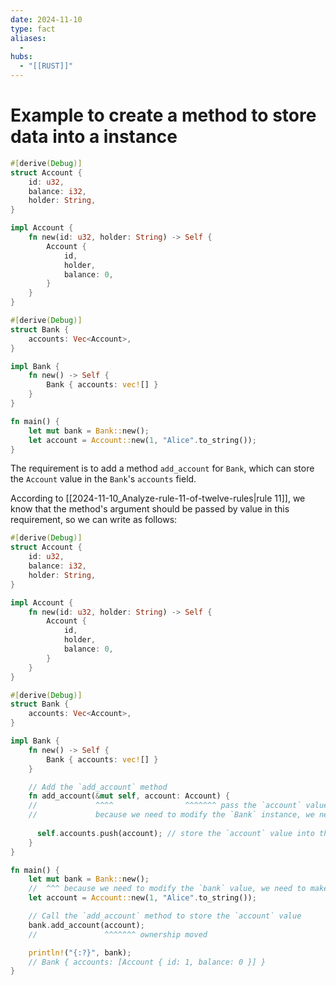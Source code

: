 ```yaml
---
date: 2024-11-10
type: fact
aliases:
  -
hubs:
  - "[[RUST]]"
---
```


# Example to create a method to store data into a instance

```rust
#[derive(Debug)]
struct Account {
    id: u32,
    balance: i32,
    holder: String,
}

impl Account {
    fn new(id: u32, holder: String) -> Self {
        Account {
            id,
            holder,
            balance: 0,
        }
    }
}

#[derive(Debug)]
struct Bank {
    accounts: Vec<Account>,
}

impl Bank {
    fn new() -> Self {
        Bank { accounts: vec![] }
    }
}

fn main() {
    let mut bank = Bank::new();
    let account = Account::new(1, "Alice".to_string());
}
```

The requirement is to add a method `add_account` for `Bank`, which can store the `Account` value in the `Bank`'s `accounts` field.

According to [[2024-11-10_Analyze-rule-11-of-twelve-rules|rule 11]], we know that the method's argument should be passed by value in this requirement, so we can write as follows:

```rust
#[derive(Debug)]
struct Account {
    id: u32,
    balance: i32,
    holder: String,
}

impl Account {
    fn new(id: u32, holder: String) -> Self {
        Account {
            id,
            holder,
            balance: 0,
        }
    }
}

#[derive(Debug)]
struct Bank {
    accounts: Vec<Account>,
}

impl Bank {
    fn new() -> Self {
        Bank { accounts: vec![] }
    }

    // Add the `add_account` method
    fn add_account(&mut self, account: Account) {
    //             ^^^^                ^^^^^^^ pass the `account` value by ownership moving
    //             because we need to modify the `Bank` instance, we need to make it mutable
      
      self.accounts.push(account); // store the `account` value into the `Bank` instance
    }
}

fn main() {
    let mut bank = Bank::new();
    //  ^^^ because we need to modify the `bank` value, we need to make it mutable
    let account = Account::new(1, "Alice".to_string());

    // Call the `add_account` method to store the `account` value
    bank.add_account(account);
    //               ^^^^^^^ ownership moved

    println!("{:?}", bank);
    // Bank { accounts: [Account { id: 1, balance: 0 }] }
}
```
